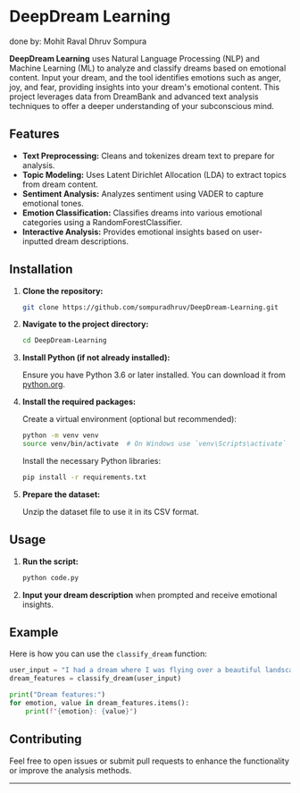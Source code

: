 # DeepDream Learning
done by:
Mohit Raval
Dhruv Sompura

**DeepDream Learning** uses Natural Language Processing (NLP) and Machine Learning (ML) to analyze and classify dreams based on emotional content. Input your dream, and the tool identifies emotions such as anger, joy, and fear, providing insights into your dream's emotional content. This project leverages data from DreamBank and advanced text analysis techniques to offer a deeper understanding of your subconscious mind.

## Features

- **Text Preprocessing:** Cleans and tokenizes dream text to prepare for analysis.
- **Topic Modeling:** Uses Latent Dirichlet Allocation (LDA) to extract topics from dream content.
- **Sentiment Analysis:** Analyzes sentiment using VADER to capture emotional tones.
- **Emotion Classification:** Classifies dreams into various emotional categories using a RandomForestClassifier.
- **Interactive Analysis:** Provides emotional insights based on user-inputted dream descriptions.

## Installation

1. **Clone the repository:**

    ```bash
    git clone https://github.com/sompuradhruv/DeepDream-Learning.git
    ```

2. **Navigate to the project directory:**

    ```bash
    cd DeepDream-Learning
    ```

3. **Install Python (if not already installed):**

    Ensure you have Python 3.6 or later installed. You can download it from [python.org](https://www.python.org/downloads/).

4. **Install the required packages:**

    Create a virtual environment (optional but recommended):

    ```bash
    python -m venv venv
    source venv/bin/activate  # On Windows use `venv\Scripts\activate`
    ```

    Install the necessary Python libraries:

    ```bash
    pip install -r requirements.txt
    ```

5. **Prepare the dataset:**

    Unzip the dataset file to use it in its CSV format.

## Usage

1. **Run the script:**

    ```bash
    python code.py
    ```

2. **Input your dream description** when prompted and receive emotional insights.

## Example

Here is how you can use the `classify_dream` function:

```python
user_input = "I had a dream where I was flying over a beautiful landscape."
dream_features = classify_dream(user_input)

print("Dream features:")
for emotion, value in dream_features.items():
    print(f"{emotion}: {value}")
```

## Contributing

Feel free to open issues or submit pull requests to enhance the functionality or improve the analysis methods.

---
